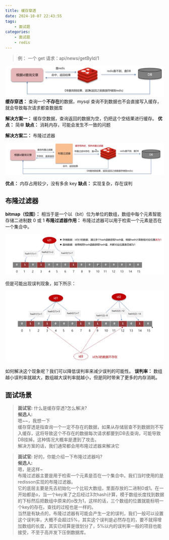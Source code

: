 ```yaml
---
title: 缓存穿透
date: 2024-10-07 22:43:55
tags:
    - 面试题
categories:
    - 面试题
    - redis
---
```


> 例：
> 一个 get 请求：api/news/getById/1

![](../../../../images/Java/面试题/redis/1.png)
**缓存穿透：** 查询一个**不存在**的数据，mysql 查询不到数据也不会直接写入缓存，就会导致每次请求都查数据库

**解决方案一：** 缓存空数据，查询返回的数据为空，仍把这个空结果进行缓存。
**优点：** 简单
**缺点：** 消耗内存，可能会发生不一致的问题

**解决方案二：** 布隆过滤器

![](../../../../images/Java/面试题/redis/2.png)

**优点：** 内存占用较少，没有多余 key
**缺点：** 实现复杂，存在误判

## 布隆过滤器
**bitmap（位图）：** 相当于是一个以（bit）位为单位的数组，数组中每个元素智能存储二进制数 0 或 1
**布隆过滤器作用：** 布隆过滤器可以用于检索一个元素是否在一个集合中。

![](../../../../images/Java/面试题/redis/3.png)

但是可能出现误判现象，如下所示：

![](../../../../images/Java/面试题/redis/4.png)

如何解决这个现象呢？我们可以降低误判率来减少误判的可能性。
**误判率：** 数组越小误判率就越大，数组越大误判率就越小，但是同时带来了更多的内存消耗。


## 面试场景
> **面试官:** 什么是缓存穿透?怎么解决?  
> **候选人:**  
> 嗯~~，我想一下  
> 缓存穿透是指查询一个一定不存在的数据，如果从存储层查不到数据则不写入缓存，这将导致这个不存在的数据每次请求都要到DB去查询，可能导致DB挂掉。这种情况大概率是遭到了攻击。  
>解决方案的话，我们通常都会用布隆过滤器来解决它

> **面试官:** 好的，你能介绍一下布隆过滤器吗?  
> **候选人:**  
> 嗯，是这样~  
> 布隆过滤器主要是用于检索一个元素是否在一个集合中。我们当时使用的是redisson实现的布隆过滤器。  
> 它的底层主要是先去初始化一个比较大数组，里面存放的二进制0或1。在一开始都是o，当一个key来了之后经过3次hash计算，模于数组长度找到数据的下标然后把数组中原来的o改为1，这样的话，三个数组的位置就能标明一个key的存在。查找的过程也是一样的。  
> 当然是有缺点的，布隆过滤器有可能会产生一定的误判，我们一般可以设置这个误判率，大概不会超过5%，其实这个误判是必然存在的，要不就得增加数组的长度，其实已经算是很划分了，5%以内的误判率一般的项目也能接受，不至于高并发下压倒数据库。